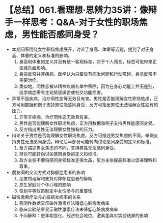 # 【总结】061.看理想·思辨力35讲：像辩手一样思考：Q&A-对于女性的职场焦虑，男性能否感同身受？

-   本期问答围绕女性职场焦虑展开，讨论了身高、体重等话题，提到了对于身高、体重的定义和标准的影响。
    1.  身高和体重的定义并没有统一客观标准，对于个人而言，标签可能带来正面或负面影响。
    2.  身高反常并非疾病，医学认为只要没有病发问题和行动障碍，身高反常不需要治疗。
    3.  类似地，同性恋被从精神疾病名单中移除，因为在身心功能上并无差别，医学病症需有主观情感痛苦或社交功能损害。
-   异常不是疾病，治疗同性恋等无效且有害。男性是否能理解女性职场焦虑，正方可用数据和例子支持男性能感同身受，反方可指出男性无法理解女性独有的压力。
    1.  异常非疾病，治疗同性恋无效且有害。
    2.  男性是否能理解女性职场焦虑，正方用数据和例子支持男性能感同身受。
    3.  反方指出男性无法理解女性独有的压力。
-   辩论关于男性是否能理解女性职场焦虑，反方可描述男女焦虑的不同，举例支持男性无法感同身受。辩论后半部分可能转向讨论感同身受的定义和标准。
    1.  反方描述男女焦虑的不同，支持男性无法感同身受。
    2.  辩论可能转向讨论感同身受的定义和标准。
    3.  政方主张不要将感同身受标准定得太高，反方主张提高标准以促进理解和尊重。
-   朋友间的交流方式对抑郁症患者的影响
    1.  朋友的理解和支持对抑郁症患者的帮助
    2.  原生家庭对个体心理的影响
    3.  性别平等政策制定中女性参与的重要性
-   磁性激素疗法与心脏病发病率的关系
    1.  观测性数据显示磁性激素疗法降低心脏病发病率
    2.  临床实验结果显示磁性激素疗法未降低心脏病发病率
    3.  不同解释：更年期变化、经济社会地位、激素差异对实验结果的影响